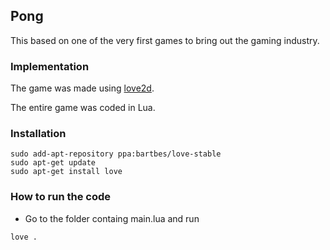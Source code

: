 ## Pong
This based on one of the very first games to bring out the gaming industry.

### Implementation

The game was made using [love2d](https://love2d.org/).

The entire game was coded in Lua.

### Installation
```
sudo add-apt-repository ppa:bartbes/love-stable
sudo apt-get update
sudo apt-get install love
```

### How to run the code
* Go to the folder containg main.lua and run
```
love .
```
